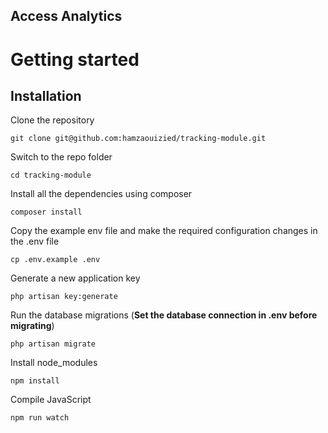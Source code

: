 Access Analytics
----------
# Getting started

## Installation

Clone the repository

    git clone git@github.com:hamzaouizied/tracking-module.git
Switch to the repo folder

    cd tracking-module

Install all the dependencies using composer

    composer install

Copy the example env file and make the required configuration changes in the .env file

    cp .env.example .env

Generate a new application key

    php artisan key:generate
    
Run the database migrations (**Set the database connection in .env before migrating**)

    php artisan migrate

Install node_modules
    
    npm install
 
Compile  JavaScript

    npm run watch
  